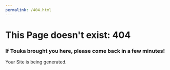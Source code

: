 ```yaml
---
permalink: /404.html
---
```

<h1>This Page doesn't exist: 404</h1>
<h3>If Touka brought you here, please come back in a few minutes!</h3>
<p>Your Site is being generated.</p>
